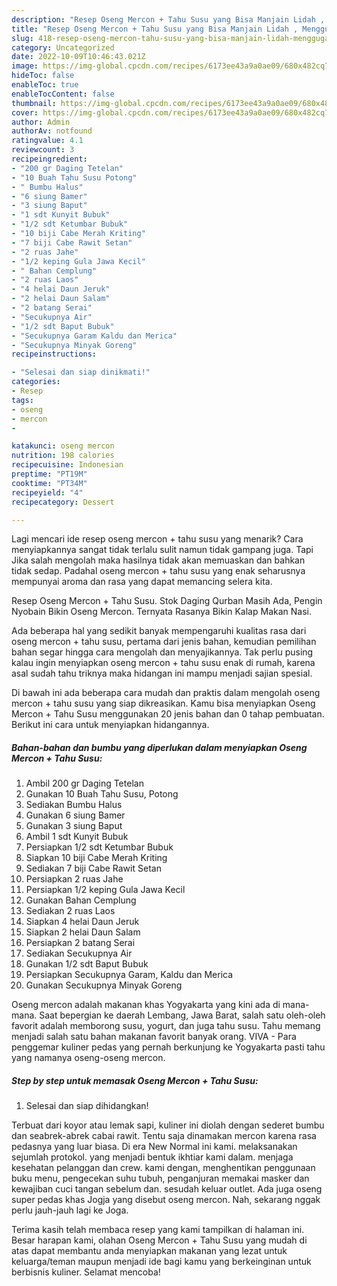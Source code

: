 ```yaml
---
description: "Resep Oseng Mercon + Tahu Susu yang Bisa Manjain Lidah , Menggugah Selera"
title: "Resep Oseng Mercon + Tahu Susu yang Bisa Manjain Lidah , Menggugah Selera"
slug: 418-resep-oseng-mercon-tahu-susu-yang-bisa-manjain-lidah-menggugah-selera
category: Uncategorized
date: 2022-10-09T10:46:43.021Z
image: https://img-global.cpcdn.com/recipes/6173ee43a9a0ae09/680x482cq70/oseng-mercon-tahu-susu-foto-resep-utama.jpg
hideToc: false
enableToc: true
enableTocContent: false
thumbnail: https://img-global.cpcdn.com/recipes/6173ee43a9a0ae09/680x482cq70/oseng-mercon-tahu-susu-foto-resep-utama.jpg
cover: https://img-global.cpcdn.com/recipes/6173ee43a9a0ae09/680x482cq70/oseng-mercon-tahu-susu-foto-resep-utama.jpg
author: Admin
authorAv: notfound
ratingvalue: 4.1
reviewcount: 3
recipeingredient:
- "200 gr Daging Tetelan"
- "10 Buah Tahu Susu Potong"
- " Bumbu Halus"
- "6 siung Bamer"
- "3 siung Baput"
- "1 sdt Kunyit Bubuk"
- "1/2 sdt Ketumbar Bubuk"
- "10 biji Cabe Merah Kriting"
- "7 biji Cabe Rawit Setan"
- "2 ruas Jahe"
- "1/2 keping Gula Jawa Kecil"
- " Bahan Cemplung"
- "2 ruas Laos"
- "4 helai Daun Jeruk"
- "2 helai Daun Salam"
- "2 batang Serai"
- "Secukupnya Air"
- "1/2 sdt Baput Bubuk"
- "Secukupnya Garam Kaldu dan Merica"
- "Secukupnya Minyak Goreng"
recipeinstructions:

- "Selesai dan siap dinikmati!"
categories:
- Resep
tags:
- oseng
- mercon
- 

katakunci: oseng mercon  
nutrition: 198 calories
recipecuisine: Indonesian
preptime: "PT19M"
cooktime: "PT34M"
recipeyield: "4"
recipecategory: Dessert

---
```



Lagi mencari ide resep oseng mercon + tahu susu yang menarik? Cara menyiapkannya sangat tidak terlalu sulit namun tidak gampang juga. Tapi Jika salah mengolah maka hasilnya tidak akan memuaskan dan bahkan tidak sedap. Padahal oseng mercon + tahu susu yang enak seharusnya mempunyai aroma dan rasa yang dapat memancing selera kita.


Resep Oseng Mercon + Tahu Susu. Stok Daging Qurban Masih Ada, Pengin Nyobain Bikin Oseng Mercon. Ternyata Rasanya Bikin Kalap Makan Nasi.

Ada beberapa hal yang sedikit banyak mempengaruhi kualitas rasa dari oseng mercon + tahu susu, pertama dari jenis bahan, kemudian pemilihan bahan segar hingga cara mengolah dan menyajikannya. Tak perlu pusing kalau ingin menyiapkan oseng mercon + tahu susu enak di rumah, karena asal sudah tahu triknya maka hidangan ini mampu menjadi sajian spesial.


Di bawah ini ada beberapa cara mudah dan praktis dalam mengolah oseng mercon + tahu susu yang siap dikreasikan. Kamu bisa menyiapkan Oseng Mercon + Tahu Susu menggunakan 20 jenis bahan dan 0 tahap pembuatan. Berikut ini cara untuk menyiapkan hidangannya.

<!--inarticleads1-->

##### Bahan-bahan dan bumbu yang diperlukan dalam menyiapkan Oseng Mercon + Tahu Susu:

1. Ambil 200 gr Daging Tetelan
1. Gunakan 10 Buah Tahu Susu, Potong
1. Sediakan  Bumbu Halus
1. Gunakan 6 siung Bamer
1. Gunakan 3 siung Baput
1. Ambil 1 sdt Kunyit Bubuk
1. Persiapkan 1/2 sdt Ketumbar Bubuk
1. Siapkan 10 biji Cabe Merah Kriting
1. Sediakan 7 biji Cabe Rawit Setan
1. Persiapkan 2 ruas Jahe
1. Persiapkan 1/2 keping Gula Jawa Kecil
1. Gunakan  Bahan Cemplung
1. Sediakan 2 ruas Laos
1. Siapkan 4 helai Daun Jeruk
1. Siapkan 2 helai Daun Salam
1. Persiapkan 2 batang Serai
1. Sediakan Secukupnya Air
1. Gunakan 1/2 sdt Baput Bubuk
1. Persiapkan Secukupnya Garam, Kaldu dan Merica
1. Gunakan Secukupnya Minyak Goreng


Oseng mercon adalah makanan khas Yogyakarta yang kini ada di mana-mana. Saat bepergian ke daerah Lembang, Jawa Barat, salah satu oleh-oleh favorit adalah memborong susu, yogurt, dan juga tahu susu. Tahu memang menjadi salah satu bahan makanan favorit banyak orang. VIVA - Para penggemar kuliner pedas yang pernah berkunjung ke Yogyakarta pasti tahu yang namanya oseng-oseng mercon. 

<!--inarticleads2-->

##### Step by step untuk memasak Oseng Mercon + Tahu Susu:


1. Selesai dan siap dihidangkan!

Terbuat dari koyor atau lemak sapi, kuliner ini diolah dengan sederet bumbu dan seabrek-abrek cabai rawit. Tentu saja dinamakan mercon karena rasa pedasnya yang luar biasa. Di era New Normal ini kami. melaksanakan sejumlah protokol. yang menjadi bentuk ikhtiar kami dalam. menjaga kesehatan pelanggan dan crew. kami dengan, menghentikan penggunaan buku menu, pengecekan suhu tubuh, penganjuran memakai masker dan kewajiban cuci tangan sebelum dan. sesudah keluar outlet. Ada juga oseng super pedas khas Jogja yang disebut oseng mercon. Nah, sekarang nggak perlu jauh-jauh lagi ke Joga. 

Terima kasih telah membaca resep yang kami tampilkan di halaman ini. Besar harapan kami, olahan Oseng Mercon + Tahu Susu yang mudah di atas dapat membantu anda menyiapkan makanan yang lezat untuk keluarga/teman maupun menjadi ide bagi kamu yang berkeinginan untuk berbisnis kuliner. Selamat mencoba!
